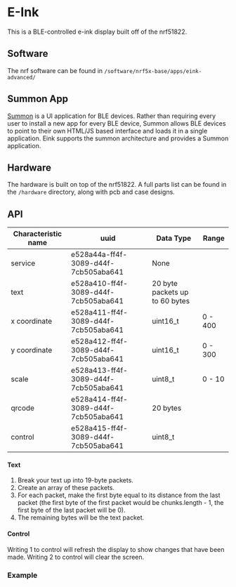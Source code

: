 # E-Ink
This is a BLE-controlled e-ink display built off of the nrf51822.

## Software
The nrf software can be found in ``` /software/nrf5x-base/apps/eink-advanced/ ```

## Summon App
[Summon](https://github.com/lab11/summon) is a UI application for BLE devices. Rather than requiring every user to install a new app for every BLE device, Summon allows BLE devices to point to their own HTML/JS based interface and loads it in a single application. Eink supports the summon architecture and provides a Summon application.

## Hardware
The hardware is built on top of the nrf51822. A full parts list can be found in the ``` /hardware ``` directory, along with pcb and case designs.

## API

| Characteristic name | uuid                                 | Data Type                      | Range   |
| ------------------- | ------------------------------------ | ------------------------------ | --------
| service             | e528a44a-ff4f-3089-d44f-7cb505aba641 | None                           |         |
| text                | e528a410-ff4f-3089-d44f-7cb505aba641 | 20 byte packets up to 60 bytes |         |
| x coordinate        | e528a411-ff4f-3089-d44f-7cb505aba641 | uint16_t                       | 0 - 400 |
| y coordinate        | e528a412-ff4f-3089-d44f-7cb505aba641 | uint16_t                       | 0 - 300 |
| scale               | e528a413-ff4f-3089-d44f-7cb505aba641 | uint8_t                        | 0 - 10  |
| qrcode              | e528a414-ff4f-3089-d44f-7cb505aba641 | 20 bytes                       |         |
| control             | e528a415-ff4f-3089-d44f-7cb505aba641 | uint8_t                        |         |

#### Text
1. Break your text up into 19-byte packets.
2. Create an array of these packets.
3. For each packet, make the first byte equal to its distance from the last packet (the first byte of the first packet would be chunks.length - 1, the first byte of the last packet will be 0).
4. The remaining bytes will be the text packet.

#### Control
Writing 1 to control will refresh the display to show changes that have been made.
Writing 2 to control will clear the screen.

### Example